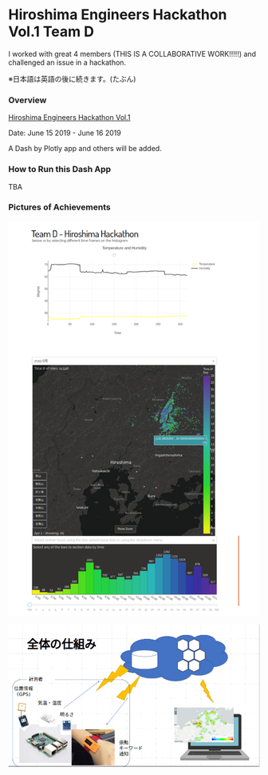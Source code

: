 # Hiroshima Engineers Hackathon Vol.1 Team D 

I worked with great 4 members (THIS IS A COLLABORATIVE WORK!!!!!) and challenged an issue in a hackathon.

※日本語は英語の後に続きます。(たぶん)  

### Overview

[Hiroshima Engineers Hackathon Vol.1](https://hiroshima-hack.connpass.com/event/130649/)   

Date: June 15 2019 - June 16 2019  

A Dash by Plotly app and others will be added.  

### How to Run this Dash App

TBA  

### Pictures of Achievements

![](./images/Dash_HiroshimaEngineersHackathon.png)

![](./images/Overview.png)
